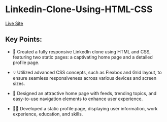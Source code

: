 # Linkedin-Clone-Using-HTML-CSS


[Live Site](https://linkedin-oj.netlify.app/)

## Key Points:

- 🚀 Created a fully responsive LinkedIn clone using HTML and CSS, featuring two static pages: a captivating home page and a detailed profile page.

- 💡 Utilized advanced CSS concepts, such as Flexbox and Grid layout, to ensure seamless responsiveness across various devices and screen sizes.

- 🎨 Designed an attractive home page with  feeds, trending topics, and easy-to-use navigation elements to enhance user experience.

- 👩‍💼 Developed a static profile page, displaying user information, work experience, education, and skills.
